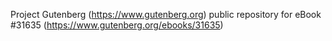 Project Gutenberg (https://www.gutenberg.org) public repository for eBook #31635 (https://www.gutenberg.org/ebooks/31635)
